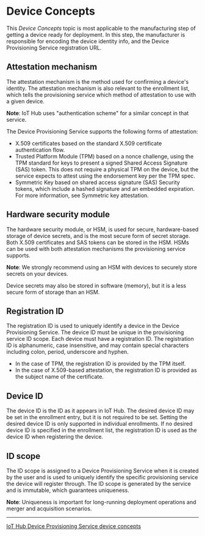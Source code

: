 # Device Concepts

This _Device Concepts_ topic is most applicable to the manufacturing step of getting a device ready for deployment. In this step, the manufacturer is responsible for encoding the device identity info, and the Device Provisioning Service registration URL.

## Attestation mechanism

The attestation mechanism is the method used for confirming a device's identity. The attestation mechanism is also relevant to the enrollment list, which tells the provisioning service which method of attestation to use with a given device.

**Note**: IoT Hub uses "authentication scheme" for a similar concept in that service.

The Device Provisioning Service supports the following forms of attestation:

* X.509 certificates based on the standard X.509 certificate authentication flow.
* Trusted Platform Module (TPM) based on a nonce challenge, using the TPM standard for keys to present a signed Shared Access Signature (SAS) token. This does not require a physical TPM on the device, but the service expects to attest using the endorsement key per the TPM spec.
* Symmetric Key based on shared access signature (SAS) Security tokens, which include a hashed signature and an embedded expiration. For more information, see Symmetric key attestation.

## Hardware security module

The hardware security module, or HSM, is used for secure, hardware-based storage of device secrets, and is the most secure form of secret storage. Both X.509 certificates and SAS tokens can be stored in the HSM. HSMs can be used with both attestation mechanisms the provisioning service supports.

**Note**: We strongly recommend using an HSM with devices to securely store secrets on your devices.

Device secrets may also be stored in software (memory), but it is a less secure form of storage than an HSM.

## Registration ID

The registration ID is used to uniquely identify a device in the Device Provisioning Service. The device ID must be unique in the provisioning service ID scope. Each device must have a registration ID. The registration ID is alphanumeric, case insensitive, and may contain special characters including colon, period, underscore and hyphen.

* In the case of TPM, the registration ID is provided by the TPM itself.
* In the case of X.509-based attestation, the registration ID is provided as the subject name of the certificate.

## Device ID

The device ID is the ID as it appears in IoT Hub. The desired device ID may be set in the enrollment entry, but it is not required to be set. Setting the desired device ID is only supported in individual enrollments. If no desired device ID is specified in the enrollment list, the registration ID is used as the device ID when registering the device.

## ID scope

The ID scope is assigned to a Device Provisioning Service when it is created by the user and is used to uniquely identify the specific provisioning service the device will register through. The ID scope is generated by the service and is immutable, which guarantees uniqueness.

**Note**: Uniqueness is important for long-running deployment operations and merger and acquisition scenarios.

---

[IoT Hub Device Provisioning Service device concepts](https://docs.microsoft.com/en-us/azure/iot-dps/concepts-device)

